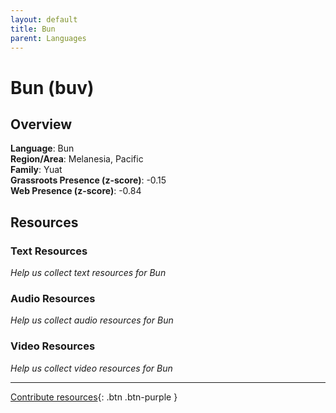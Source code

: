```yaml
---
layout: default
title: Bun
parent: Languages
---
```


# Bun (buv)

## Overview

**Language**: Bun  
**Region/Area**: Melanesia, Pacific  
**Family**: Yuat  
**Grassroots Presence (z-score)**: -0.15  
**Web Presence (z-score)**: -0.84  

## Resources

### Text Resources
*Help us collect text resources for Bun*

### Audio Resources
*Help us collect audio resources for Bun*

### Video Resources
*Help us collect video resources for Bun*

---

[Contribute resources](https://forms.office.com/e/1SfLJx3u1r){: .btn .btn-purple }
